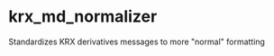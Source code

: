 krx_md_normalizer
=================

Standardizes KRX derivatives messages to more "normal" formatting
